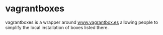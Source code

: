 vagrantboxes
============

vagrantboxes is a wrapper around www.vagrantbox.es allowing people to simplify the local installation of boxes listed there.
